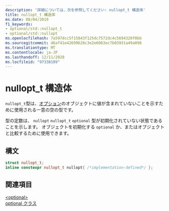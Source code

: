 ```yaml
---
description: '詳細については、次を参照してください: nullopt_t 構造体'
title: nullopt_t 構造体
ms.date: 08/04/2019
f1_keywords:
- optional/std::nullopt_t
- optional/std::nullopt
ms.openlocfilehash: 7a597dcc5f15843f125dc7572dc4c5694320f0bb
ms.sourcegitcommit: d6af41e42699628c3e2e6063ec7b03931a49a098
ms.translationtype: MT
ms.contentlocale: ja-JP
ms.lasthandoff: 12/11/2020
ms.locfileid: "97338109"
---
```

# <a name="nullopt_t-struct"></a>nullopt_t 構造体

`nullopt_t`型は、[オプション](optional-class.md)のオブジェクトに値が含まれていないことを示すために使用される一意の空の型です。

型の定数は、 `nullopt` `nullopt_t` `optional` 型が初期化されていない状態であることを示します。 オブジェクトを初期化する `optional` か、またはオブジェクトと比較するために使用できます。

## <a name="syntax"></a>構文

```cpp
struct nullopt_t;
inline constexpr nullopt_t nullopt{ /*implementation-defined*/ };
```

## <a name="see-also"></a>関連項目

[\<optional>](optional.md)\
[optional クラス](optional-class.md)
